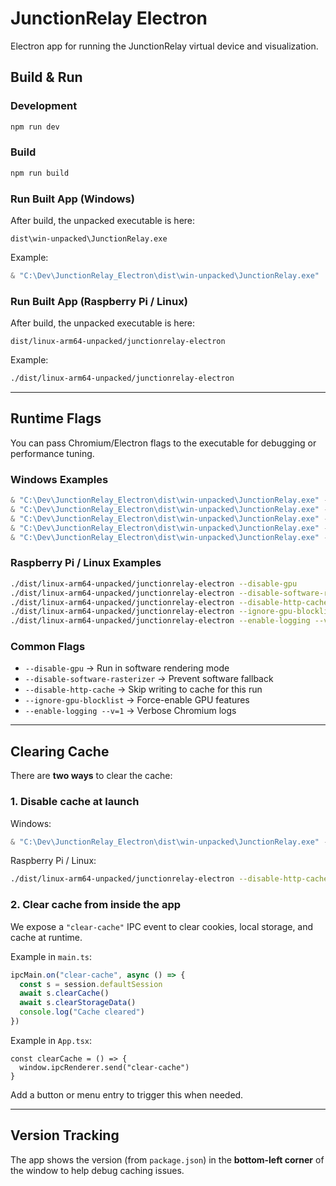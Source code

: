 # JunctionRelay Electron

Electron app for running the JunctionRelay virtual device and visualization.

## Build & Run

### Development
```powershell
npm run dev
```

### Build
```powershell
npm run build
```

### Run Built App (Windows)
After build, the unpacked executable is here:
```
dist\win-unpacked\JunctionRelay.exe
```

Example:
```powershell
& "C:\Dev\JunctionRelay_Electron\dist\win-unpacked\JunctionRelay.exe"
```

### Run Built App (Raspberry Pi / Linux)
After build, the unpacked executable is here:
```
dist/linux-arm64-unpacked/junctionrelay-electron
```

Example:
```bash
./dist/linux-arm64-unpacked/junctionrelay-electron
```

---

## Runtime Flags

You can pass Chromium/Electron flags to the executable for debugging or performance tuning.

### Windows Examples
```powershell
& "C:\Dev\JunctionRelay_Electron\dist\win-unpacked\JunctionRelay.exe" --disable-gpu
& "C:\Dev\JunctionRelay_Electron\dist\win-unpacked\JunctionRelay.exe" --disable-software-rasterizer
& "C:\Dev\JunctionRelay_Electron\dist\win-unpacked\JunctionRelay.exe" --disable-http-cache
& "C:\Dev\JunctionRelay_Electron\dist\win-unpacked\JunctionRelay.exe" --ignore-gpu-blocklist
& "C:\Dev\JunctionRelay_Electron\dist\win-unpacked\JunctionRelay.exe" --enable-logging --v=1
```

### Raspberry Pi / Linux Examples
```bash
./dist/linux-arm64-unpacked/junctionrelay-electron --disable-gpu
./dist/linux-arm64-unpacked/junctionrelay-electron --disable-software-rasterizer
./dist/linux-arm64-unpacked/junctionrelay-electron --disable-http-cache
./dist/linux-arm64-unpacked/junctionrelay-electron --ignore-gpu-blocklist
./dist/linux-arm64-unpacked/junctionrelay-electron --enable-logging --v=1
```

### Common Flags
- `--disable-gpu` → Run in software rendering mode  
- `--disable-software-rasterizer` → Prevent software fallback  
- `--disable-http-cache` → Skip writing to cache for this run  
- `--ignore-gpu-blocklist` → Force-enable GPU features  
- `--enable-logging --v=1` → Verbose Chromium logs  

---

## Clearing Cache

There are **two ways** to clear the cache:

### 1. Disable cache at launch
Windows:
```powershell
& "C:\Dev\JunctionRelay_Electron\dist\win-unpacked\JunctionRelay.exe" --disable-http-cache
```
Raspberry Pi / Linux:
```bash
./dist/linux-arm64-unpacked/junctionrelay-electron --disable-http-cache
```

### 2. Clear cache from inside the app
We expose a `"clear-cache"` IPC event to clear cookies, local storage, and cache at runtime.

Example in `main.ts`:
```ts
ipcMain.on("clear-cache", async () => {
  const s = session.defaultSession
  await s.clearCache()
  await s.clearStorageData()
  console.log("Cache cleared")
})
```

Example in `App.tsx`:
```tsx
const clearCache = () => {
  window.ipcRenderer.send("clear-cache")
}
```

Add a button or menu entry to trigger this when needed.

---

## Version Tracking

The app shows the version (from `package.json`) in the **bottom-left corner** of the window to help debug caching issues.
